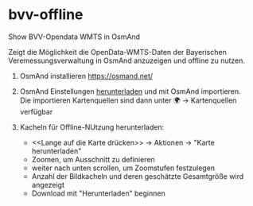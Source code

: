 # bvv-offline
Show BVV-Opendata WMTS in OsmAnd

Zeigt die Möglichkeit die OpenData-WMTS-Daten der Bayerischen Veremessungsverwaltung in OsmAnd anzuzeigen und offline zu nutzen.

  1. OsmAnd installieren
     https://osmand.net/
     
  1. OsmAnd Einstellungen [herunterladen](bvv_maps.osf) und mit OsmAnd importieren.  
     Die importieren Kartenquellen sind dann unter 🌍 -> Kartenquellen verfügbar

  1. Kacheln für Offline-NUtzung herunterladen:
     * <<Lange auf die Karte drücken>> -> Aktionen -> "Karte herunterladen"
     * Zoomen, um Ausschnitt zu definieren
     * weiter nach unten scrollen, um Zoomstufen festzulegen
     * Anzahl der Bildkacheln und deren geschätzte Gesamtgröße wird angezeigt
     * Download mit "Herunterladen" beginnen
